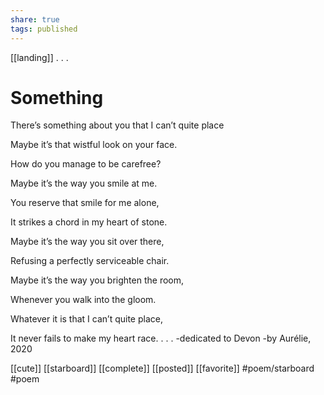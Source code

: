 ```yaml
---
share: true
tags: published
---
```

[[landing]]
.
.
.
# Something

There’s something about you that I can’t quite place

Maybe it’s that wistful look on your face.

How do you manage to be carefree?

Maybe it’s the way you smile at me.

You reserve that smile for me alone,

It strikes a chord in my heart of stone.

Maybe it’s the way you sit over there,

Refusing a perfectly serviceable chair.

Maybe it’s the way you brighten the room,

Whenever you walk into the gloom.

Whatever it is that I can’t quite place,

It never fails to make my heart race.
.
.
.
-dedicated to Devon
-by Aurélie, 2020

[[cute]] [[starboard]] [[complete]] [[posted]] [[favorite]]   #poem/starboard #poem 